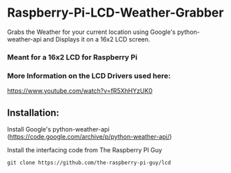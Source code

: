 # Raspberry-Pi-LCD-Weather-Grabber
Grabs the Weather for your current location using Google's python-weather-api and Displays it on a 16x2 LCD screen.

### Meant for a 16x2 LCD for Raspberry Pi

### More Information on the LCD Drivers used here:

https://www.youtube.com/watch?v=fR5XhHYzUK0

## Installation:

Install Google's python-weather-api (https://code.google.com/archive/p/python-weather-api/)

Install the interfacing code from The Raspberry PI Guy

`git clone https://github.com/the-raspberry-pi-guy/lcd`

